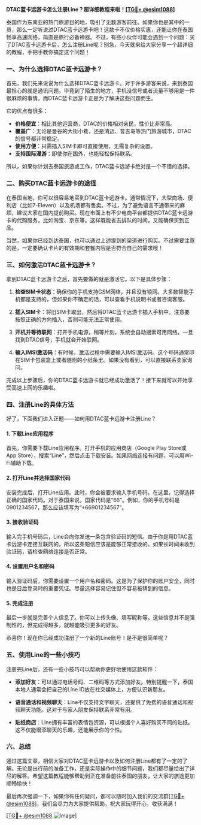 **DTAC蓝卡远游卡怎么注册Line？超详细教程来啦！[[TG💪+ @esim1088](https://t.me/s/esim1088)]**

泰国作为东南亚的热门旅游目的地，吸引了无数游客前往。如果你也是其中的一员，那么一定听说过DTAC蓝卡远游卡吧！这款卡不仅价格实惠，还能让你在泰国畅享高速网络，简直是旅行必备神器。不过，有些小伙伴可能会遇到一个问题：买了DTAC蓝卡远游卡后，怎么注册Line呢？别急，今天就来给大家分享一个超详细的教程，手把手教你搞定这个问题！

### **一、为什么选择DTAC蓝卡远游卡？**
首先，我们先来说说为什么选择DTAC蓝卡远游卡。对于许多游客来说，来到泰国最担心的就是通讯问题。毕竟到了陌生的地方，手机没信号或者流量不够用是一件很麻烦的事情。而DTAC蓝卡远游卡正是为了解决这些问题而生。

它的优点有很多：
- **价格便宜**：相比其他运营商，DTAC的价格相对亲民，性价比非常高。
- **覆盖广**：无论是曼谷的大街小巷，还是清迈、普吉岛等热门旅游城市，DTAC的信号都非常稳定。
- **使用方便**：只需插入SIM卡即可直接使用，无需复杂的设置。
- **支持国际漫游**：即使你在国外，也能轻松保持联系。

所以，如果你计划去泰国旅游或工作，DTAC蓝卡远游卡绝对是一个不错的选择。

### **二、购买DTAC蓝卡远游卡的途径**
在泰国当地，你可以很容易地买到DTAC蓝卡远游卡。通常情况下，大型商场、便利店（比如7-Eleven）以及机场都有售卖。不过，为了避免语言不通带来的麻烦，建议大家在国内提前购买。现在市面上有不少电商平台都提供DTAC蓝卡远游卡的代购服务，比如淘宝、京东等。这样既能省去排队的时间，又能确保买到正品。

当然，如果你已经到达泰国，也可以通过上述提到的渠道进行购买。不过需要注意的是，一定要确认卡片的有效期和套餐内容是否符合自己的需求哦！

### **三、如何激活DTAC蓝卡远游卡？**
拿到DTAC蓝卡远游卡之后，首先要做的就是激活它。以下是具体步骤：

1. **检查SIM卡状态**：确保你的手机支持GSM网络，并且没有锁网。大多数智能手机都是支持的，但如果你不确定的话，可以查看手机说明书或者咨询客服。
   
2. **插入SIM卡**：将旧SIM卡取出，然后将DTAC蓝卡远游卡插入手机中。注意要按照正确的方向插入，否则可能无法正常使用。

3. **开机并等待联网**：打开手机电源，稍等片刻，系统会自动搜索可用网络。一旦找到DTAC信号，手机就会开始联网。

4. **输入IMSI激活码**：有时候，激活过程中需要输入IMSI激活码。这个号码通常印在SIM卡包装盒上或者随附的小纸条里。如果没有看到，可以直接联系卖家询问。

完成以上步骤后，你的DTAC蓝卡远游卡就已经成功激活了！接下来就可以开始享受高速上网的乐趣啦。

### **四、注册Line的具体方法**
好了，下面我们进入正题——如何用DTAC蓝卡远游卡注册Line？

#### **1. 下载Line应用程序**
首先，你需要下载Line应用程序。打开手机的应用商店（Google Play Store或App Store），搜索“Line”，然后点击下载安装。如果网络连接有问题，可以用Wi-Fi辅助下载。

#### **2. 打开Line并选择国家代码**
安装完成后，打开Line应用。此时，你会被要求输入手机号码。在这里，记得选择正确的国家代码。对于泰国来说，国家代码是“66”。例如，你的手机号码是0901234567，那么应该填写为“+66901234567”。

#### **3. 接收验证码**
输入完手机号码后，Line会向你发送一条包含验证码的短信。由于你是用DTAC蓝卡远游卡连接互联网的，所以这条短信应该是能够正常接收的。如果长时间未收到验证码，请检查网络连接是否正常。

#### **4. 设置用户名和密码**
输入验证码后，你需要设置一个用户名和密码。这是为了保护你的账户安全，同时也是日后登录时的重要凭证。尽量选择容易记住但不容易被猜到的信息。

#### **5. 完成注册**
最后一步就是完善个人信息了。你可以上传头像、填写昵称等。这些信息并不是强制性的，但完成得越多，就越能吸引更多的好友。

恭喜你！现在你已经成功注册了一个新的Line账号！是不是很简单呢？

### **五、使用Line的一些小技巧**
注册完Line后，还有一些小技巧可以帮助你更好地使用这款软件：

- **添加好友**：可以通过电话号码、二维码等方式添加好友。特别提醒一下，泰国本地人通常会把自己的Line ID放在社交媒体上，方便认识新朋友。
  
- **语音通话和视频聊天**：Line不仅支持文字聊天，还提供了免费的语音通话和视频聊天功能。这对于与家人朋友保持联系非常有用。

- **贴纸商店**：Line拥有丰富的表情包资源，可以根据个人喜好购买不同的贴纸。这不仅能增添聊天的乐趣，还能展示你的个性。

### **六、总结**
通过这篇文章，相信大家对DTAC蓝卡远游卡以及如何注册Line都有了一定的了解。无论是出行前的准备工作，还是实际操作中的细节问题，我们都尽量给出了详尽的解答。希望这篇教程能够帮助到正在准备前往泰国的朋友，让大家的旅途更加顺畅愉快！

最后再次强调一下，如果你有任何疑问，都可以随时加入我们的交流群[[TG💪+ @esim1088](https://t.me/s/esim1088)]，我们会尽力为大家提供帮助。祝大家玩得开心，收获满满！

[[TG💪+ @esim1088](https://t.me/s/esim1088) ![Image](https://i.postimg.cc/4NQfJmqS/Snipaste-2025-05-13-00-14-12.png)]